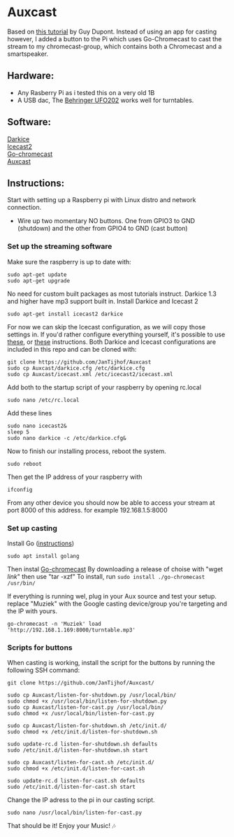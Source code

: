 # Auxcast

Based on [this tutorial](https://dupontgu.medium.com/how-to-stream-your-record-player-throughout-your-home-for-cheap-fb044368a240) by Guy Dupont. Instead of using an app for casting however, I added a button to the Pi which uses Go-Chromecast to cast the stream to my chromecast-group, which contains both a Chromecast and a smartspeaker.

<h2>Hardware:</h2>

+ Any Rasberry Pi as i tested this on a very old 1B<br/>
+ A USB dac, The [Behringer UFO202](https://www.behringer.com/behringer/product?modelCode=P0A12) works well for turntables.

<h2>Software:</h2>

[Darkice](http://www.darkice.org/)<br/>
[Icecast2](https://icecast.org/)<br/>
[Go-chromecast](https://github.com/vishen/go-chromecast/blob/master/README.md)<br/>
[Auxcast](https://github.com/JanTijhof/Auxcast)


<h2>Instructions:</h2>
Start with setting up a Raspberry pi with Linux distro and network connection.

+ Wire up two momentary NO buttons. One from GPIO3 to GND (shutdown) and the other from GPIO4 to GND (cast button)

<h3>Set up the streaming software</h3>

Make sure the raspberry is up to date with: 
````
sudo apt-get update
sudo apt-get upgrade
````

No need for custom built packages as most tutorials instruct. Darkice 1.3 and higher have mp3 support built in.
Install Darkice and Icecast 2
````
sudo apt-get install icecast2 darkice
````
For now we can skip the Icecast configuration, as we will copy those settings in. If you'd rather configure everything yourself, it's possible to use [these](https://maker.pro/raspberry-pi/projects/how-to-build-an-internet-radio-station-with-raspberry-pi-darkice-and-icecast), or [these](https://circuitdigest.com/microcontroller-projects/raspberry-pi-internet-radio-and-streaming-station) instructions.
Both Darkice and Icecast configurations are included in this repo and can be cloned with:
````
git clone https://github.com/JanTijhof/Auxcast
sudo cp Auxcast/darkice.cfg /etc/darkice.cfg
sudo cp Auxcast/icecast.xml /etc/icecast2/icecast.xml
````

Add both to the startup script of your raspberry by opening rc.local
````
sudo nano /etc/rc.local
````
Add these lines
````
sudo nano icecast2&
sleep 5
sudo nano darkice -c /etc/darkice.cfg&
````

Now to finish our installing process, reboot the system. 
````
sudo reboot
````

Then get the IP address of your raspberry with
````
ifconfig
````

From any other device you should now be able to access your stream at port 8000 of this address.
for example 192.168.1.5:8000

<h3>Set up casting</h3>

Install Go ([instructions](https://linuxhint.com/2-methods-install-go-raspberry-pi/))
````
sudo apt install golang
````

Then instal [Go-chromecast](https://github.com/vishen/go-chromecast)
By downloading a release of choise with "wget *link*" then use "tar -xzf"
To install, run ````sudo install ./go-chromecast /usr/bin/````

If everything is running wel, plug in your Aux source and test your setup.<br/>
replace "Muziek" with the Google casting device/group you're targeting and the IP with yours.
````
go-chromecast -n 'Muziek' load 'http://192.168.1.169:8000/turntable.mp3'
````

<h3>Scripts for buttons</h3>

When casting is working, install the script for the buttons by running the following SSH command:
````
git clone https://github.com/JanTijhof/Auxcast/

sudo cp Auxcast/listen-for-shutdown.py /usr/local/bin/
sudo chmod +x /usr/local/bin/listen-for-shutdown.py
sudo cp Auxcast/listen-for-cast.py /usr/local/bin/
sudo chmod +x /usr/local/bin/listen-for-cast.py

sudo cp Auxcast/listen-for-shutdown.sh /etc/init.d/
sudo chmod +x /etc/init.d/listen-for-shutdown.sh

sudo update-rc.d listen-for-shutdown.sh defaults
sudo /etc/init.d/listen-for-shutdown.sh start

sudo cp Auxcast/listen-for-cast.sh /etc/init.d/
sudo chmod +x /etc/init.d/listen-for-cast.sh

sudo update-rc.d listen-for-cast.sh defaults
sudo /etc/init.d/listen-for-cast.sh start
````

Change the IP adress to the pi in our casting script.
````
sudo nano /usr/local/bin/listen-for-cast.py
````

That should be it! Enjoy your Music! 🎶
